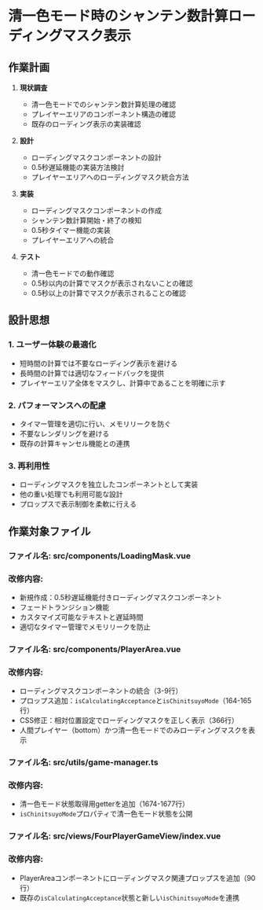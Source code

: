 # 清一色モード時のシャンテン数計算ローディングマスク表示

## 作業計画

1. **現状調査**
   - 清一色モードでのシャンテン数計算処理の確認
   - プレイヤーエリアのコンポーネント構造の確認
   - 既存のローディング表示の実装確認

2. **設計**
   - ローディングマスクコンポーネントの設計
   - 0.5秒遅延機能の実装方法検討
   - プレイヤーエリアへのローディングマスク統合方法

3. **実装**
   - ローディングマスクコンポーネントの作成
   - シャンテン数計算開始・終了の検知
   - 0.5秒タイマー機能の実装
   - プレイヤーエリアへの統合

4. **テスト**
   - 清一色モードでの動作確認
   - 0.5秒以内の計算でマスクが表示されないことの確認
   - 0.5秒以上の計算でマスクが表示されることの確認

## 設計思想

### 1. ユーザー体験の最適化
- 短時間の計算では不要なローディング表示を避ける
- 長時間の計算では適切なフィードバックを提供
- プレイヤーエリア全体をマスクし、計算中であることを明確に示す

### 2. パフォーマンスへの配慮
- タイマー管理を適切に行い、メモリリークを防ぐ
- 不要なレンダリングを避ける
- 既存の計算キャンセル機能との連携

### 3. 再利用性
- ローディングマスクを独立したコンポーネントとして実装
- 他の重い処理でも利用可能な設計
- プロップスで表示制御を柔軟に行える

## 作業対象ファイル

### ファイル名: src/components/LoadingMask.vue
### 改修内容:
- 新規作成：0.5秒遅延機能付きローディングマスクコンポーネント
- フェードトランジション機能
- カスタマイズ可能なテキストと遅延時間
- 適切なタイマー管理でメモリリークを防止

### ファイル名: src/components/PlayerArea.vue
### 改修内容:
- ローディングマスクコンポーネントの統合（3-9行）
- プロップス追加：`isCalculatingAcceptance`と`isChinitsuyoMode`（164-165行）
- CSS修正：相対位置設定でローディングマスクを正しく表示（366行）
- 人間プレイヤー（bottom）かつ清一色モードでのみローディングマスクを表示

### ファイル名: src/utils/game-manager.ts
### 改修内容:
- 清一色モード状態取得用getterを追加（1674-1677行）
- `isChinitsuyoMode`プロパティで清一色モード状態を公開

### ファイル名: src/views/FourPlayerGameView/index.vue
### 改修内容:
- PlayerAreaコンポーネントにローディングマスク関連プロップスを追加（90行）
- 既存の`isCalculatingAcceptance`状態と新しい`isChinitsuyoMode`を連携